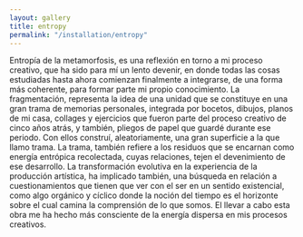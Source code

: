 ```yaml
---
layout: gallery
title: entropy
permalink: "/installation/entropy"
---
```

Entropía de la metamorfosis, es una reflexión en torno a mi proceso creativo, que ha sido para mí un lento devenir, en donde todas las cosas estudiadas hasta ahora comienzan finalmente a integrarse, de una forma más coherente, para formar parte mi propio conocimiento. La fragmentación, representa la idea de una unidad que se constituye en una gran trama de memorias personales, integrada por bocetos, dibujos, planos de mi casa, collages y ejercicios que fueron parte del proceso creativo de cinco años atrás, y también, pliegos de papel que guardé durante ese periodo. Con ellos construí, aleatoriamente, una gran superficie a la que llamo trama. La trama, también refiere a los residuos que se encarnan como energía entrópica recolectada, cuyas relaciones, tejen el devenimiento de ese desarrollo. La transformación evolutiva en la experiencia de la producción artística, ha implicado también, una búsqueda en relación a cuestionamientos que tienen que ver con el ser en un sentido existencial, como algo orgánico y cíclico donde la noción del tiempo es el horizonte sobre el cual camina la comprensión de lo que somos. El llevar a cabo esta obra me ha hecho más consciente de la energía dispersa en mis procesos creativos.
